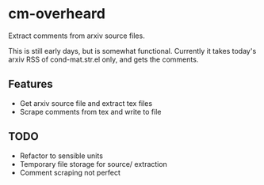 # cm-overheard

Extract comments from arxiv source files. 


This is still early days, but is somewhat functional. Currently it takes today's arxiv RSS of cond-mat.str.el only, and gets the comments.

## Features

* Get arxiv source file and extract tex files
* Scrape comments from tex and write to file

## TODO

* Refactor to sensible units
* Temporary file storage for source/ extraction
* Comment scraping not perfect